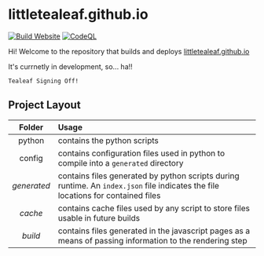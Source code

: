 # littletealeaf.github.io

[![Build Website](https://github.com/LittleTealeaf/littletealeaf.github.io/actions/workflows/build.yml/badge.svg)](https://github.com/LittleTealeaf/littletealeaf.github.io/actions/workflows/build.yml) [![CodeQL](https://github.com/LittleTealeaf/littletealeaf.github.io/actions/workflows/codeql.yml/badge.svg)](https://github.com/LittleTealeaf/littletealeaf.github.io/actions/workflows/codeql.yml)

Hi! Welcome to the repository that builds and deploys [littletealeaf.github.io](https://littletealeaf.github.io)

It's currnetly in development, so... ha!!

`Tealeaf Signing Off!`

<!-- ## The revamp

The goal of the revamp: Move away from using python AND Javascript and just using Javascript so I don't have to go back and forward and keep changin stuff

### Revamp Structure

- Use Python to setup / organize the page structure (creating a specific directory that contains a 'dynamic' based repository)
- Then, use javascript to build the pages, including fetching the API and such
- For the api in javascript, add in those extra ways we are able to use to get API endpoints -->

## Project Layout

| Folder | Usage |
| :---: | :--- |
| python | contains the python scripts |
| config | contains configuration files used in python to compile into a `generated` directory |
| *generated* | contains files generated by python scripts during runtime. An `index.json` file indicates the file locations for contained files |
| *cache* | contains cache files used by any script to store files usable in future builds |
| *build* | contains files generated in the javascript pages as a means of passing information to the rendering step |

